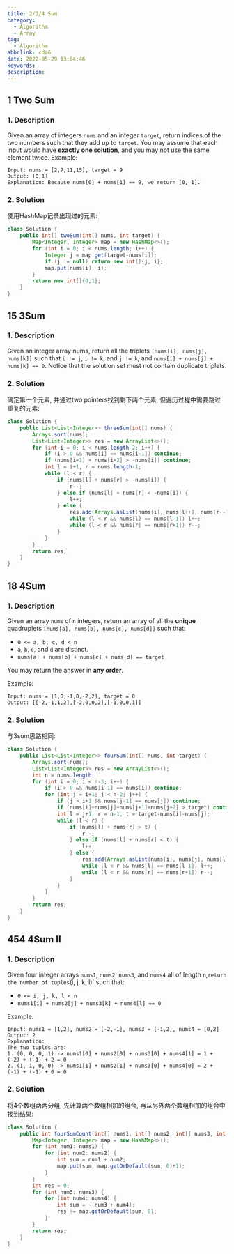 ```yaml
---
title: 2/3/4 Sum
category:
  - Algorithm
  - Array
tag:
  - Algorithm
abbrlink: cda6
date: 2022-05-29 13:04:46
keywords:
description:
---
```


## 1 Two Sum
### 1. Description
Given an array of integers `nums` and an integer `target`, return indices of the two numbers such that they add up to `target`.
You may assume that each input would have **exactly one solution**, and you may not use the same element twice.
Example:
```
Input: nums = [2,7,11,15], target = 9
Output: [0,1]
Explanation: Because nums[0] + nums[1] == 9, we return [0, 1].
```

### 2. Solution
使用HashMap记录出现过的元素:
```java
class Solution {
    public int[] twoSum(int[] nums, int target) {
        Map<Integer, Integer> map = new HashMap<>();
        for (int i = 0; i < nums.length; i++) {
            Integer j = map.get(target-nums[i]);
            if (j != null) return new int[]{j, i};
            map.put(nums[i], i);
        }
        return new int[]{0,1};
    }
}
```


## 15 3Sum
### 1. Description
Given an integer array nums, return all the triplets `[nums[i], nums[j], nums[k]]` such that `i != j`, `i != k`, and `j != k`, and `nums[i] + nums[j] + nums[k] == 0`.
Notice that the solution set must not contain duplicate triplets.

### 2. Solution
确定第一个元素, 并通过two pointers找到剩下两个元素, 但遍历过程中需要跳过重复的元素:
```java
class Solution {
    public List<List<Integer>> threeSum(int[] nums) {
        Arrays.sort(nums);
        List<List<Integer>> res = new ArrayList<>();
        for (int i = 0; i < nums.length-2; i++) {
            if (i > 0 && nums[i] == nums[i-1]) continue;
            if (nums[i+1] + nums[i+2] > -nums[i]) continue;
            int l = i+1, r = nums.length-1;
            while (l < r) {
                if (nums[l] + nums[r] > -nums[i]) {
                    r--;
                } else if (nums[l] + nums[r] < -nums[i]) {
                    l++;
                } else {
                    res.add(Arrays.asList(nums[i], nums[l++], nums[r--]));
                    while (l < r && nums[l] == nums[l-1]) l++;
                    while (l < r && nums[r] == nums[r+1]) r--;
                }
            }
        }
        return res;
    }
}
```


## 18 4Sum
### 1. Description
Given an array `nums` of `n` integers, return an array of all the **unique** quadruplets `[nums[a], nums[b], nums[c], nums[d]]` such that:
* `0 <= a, b, c, d < n`
* `a`, `b`, `c`, and `d` are distinct.
* `nums[a] + nums[b] + nums[c] + nums[d] == target`

You may return the answer in **any order**.

Example:
```
Input: nums = [1,0,-1,0,-2,2], target = 0
Output: [[-2,-1,1,2],[-2,0,0,2],[-1,0,0,1]]
```

### 2. Solution
与3sum思路相同:
```java
class Solution {
    public List<List<Integer>> fourSum(int[] nums, int target) {
        Arrays.sort(nums);
        List<List<Integer>> res = new ArrayList<>();
        int n = nums.length;
        for (int i = 0; i < n-3; i++) {
            if (i > 0 && nums[i-1] == nums[i]) continue;
            for (int j = i+1; j < n-2; j++) {
                if (j > i+1 && nums[j-1] == nums[j]) continue;
                if (nums[i]+nums[j]+nums[j+1]+nums[j+2] > target) continue;
                int l = j+1, r = n-1, t = target-nums[i]-nums[j];
                while (l < r) {
                    if (nums[l] + nums[r] > t) {
                        r--;
                    } else if (nums[l] + nums[r] < t) {
                        l++;
                    } else {
                        res.add(Arrays.asList(nums[i], nums[j], nums[l++], nums[r--]));
                        while (l < r && nums[l] == nums[l-1]) l++;
                        while (l < r && nums[r] == nums[r+1]) r--;
                    }
                }
            }
        }
        return res;
    }
}
```


## 454 4Sum II
### 1. Description
Given four integer arrays `nums1`, `nums2`, `nums3`, and `nums4` all of length `n`,` return the number of tuples `(i, j, k, l)` such that:
* `0 <= i, j, k, l < n`
* `nums1[i] + nums2[j] + nums3[k] + nums4[l] == 0`

Example:
```
Input: nums1 = [1,2], nums2 = [-2,-1], nums3 = [-1,2], nums4 = [0,2]
Output: 2
Explanation:
The two tuples are:
1. (0, 0, 0, 1) -> nums1[0] + nums2[0] + nums3[0] + nums4[1] = 1 + (-2) + (-1) + 2 = 0
2. (1, 1, 0, 0) -> nums1[1] + nums2[1] + nums3[0] + nums4[0] = 2 + (-1) + (-1) + 0 = 0
```

### 2. Solution
将4个数组两两分组, 先计算两个数组相加的组合, 再从另外两个数组相加的组合中找到结果:
```java
class Solution {
    public int fourSumCount(int[] nums1, int[] nums2, int[] nums3, int[] nums4) {
        Map<Integer, Integer> map = new HashMap<>();
        for (int num1: nums1) {
            for (int num2: nums2) {
                int sum = num1 + num2;
                map.put(sum, map.getOrDefault(sum, 0)+1);
            }
        }
        int res = 0;
        for (int num3: nums3) {
            for (int num4: nums4) {
                int sum = -(num3 + num4);
                res += map.getOrDefault(sum, 0);
            }
        }
        return res;
    }
}
```

